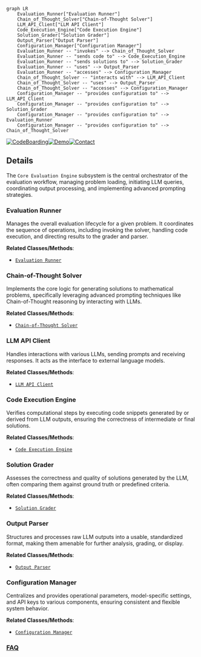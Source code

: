 ```mermaid
graph LR
    Evaluation_Runner["Evaluation Runner"]
    Chain_of_Thought_Solver["Chain-of-Thought Solver"]
    LLM_API_Client["LLM API Client"]
    Code_Execution_Engine["Code Execution Engine"]
    Solution_Grader["Solution Grader"]
    Output_Parser["Output Parser"]
    Configuration_Manager["Configuration Manager"]
    Evaluation_Runner -- "invokes" --> Chain_of_Thought_Solver
    Evaluation_Runner -- "sends code to" --> Code_Execution_Engine
    Evaluation_Runner -- "sends solutions to" --> Solution_Grader
    Evaluation_Runner -- "uses" --> Output_Parser
    Evaluation_Runner -- "accesses" --> Configuration_Manager
    Chain_of_Thought_Solver -- "interacts with" --> LLM_API_Client
    Chain_of_Thought_Solver -- "uses" --> Output_Parser
    Chain_of_Thought_Solver -- "accesses" --> Configuration_Manager
    Configuration_Manager -- "provides configuration to" --> LLM_API_Client
    Configuration_Manager -- "provides configuration to" --> Solution_Grader
    Configuration_Manager -- "provides configuration to" --> Evaluation_Runner
    Configuration_Manager -- "provides configuration to" --> Chain_of_Thought_Solver
```

[![CodeBoarding](https://img.shields.io/badge/Generated%20by-CodeBoarding-9cf?style=flat-square)](https://github.com/CodeBoarding/GeneratedOnBoardings)[![Demo](https://img.shields.io/badge/Try%20our-Demo-blue?style=flat-square)](https://www.codeboarding.org/demo)[![Contact](https://img.shields.io/badge/Contact%20us%20-%20contact@codeboarding.org-lightgrey?style=flat-square)](mailto:contact@codeboarding.org)

## Details

The `Core Evaluation Engine` subsystem is the central orchestrator of the evaluation workflow, managing problem loading, initiating LLM queries, coordinating output processing, and implementing advanced prompting strategies.

### Evaluation Runner
Manages the overall evaluation lifecycle for a given problem. It coordinates the sequence of operations, including invoking the solver, handling code execution, and directing results to the grader and parser.


**Related Classes/Methods**:

- <a href="https://github.com/eth-sri/matharena/blob/main/src/matharena/runner.py" target="_blank" rel="noopener noreferrer">`Evaluation Runner`</a>


### Chain-of-Thought Solver
Implements the core logic for generating solutions to mathematical problems, specifically leveraging advanced prompting techniques like Chain-of-Thought reasoning by interacting with LLMs.


**Related Classes/Methods**:

- <a href="https://github.com/eth-sri/matharena/blob/main/src/matharena/cot_solver.py" target="_blank" rel="noopener noreferrer">`Chain-of-Thought Solver`</a>


### LLM API Client
Handles interactions with various LLMs, sending prompts and receiving responses. It acts as the interface to external language models.


**Related Classes/Methods**:

- <a href="https://github.com/eth-sri/matharena/blob/main/src/matharena/api.py" target="_blank" rel="noopener noreferrer">`LLM API Client`</a>


### Code Execution Engine
Verifies computational steps by executing code snippets generated by or derived from LLM outputs, ensuring the correctness of intermediate or final solutions.


**Related Classes/Methods**:

- <a href="https://github.com/eth-sri/matharena/blob/main/src/matharena/code_execution.py" target="_blank" rel="noopener noreferrer">`Code Execution Engine`</a>


### Solution Grader
Assesses the correctness and quality of solutions generated by the LLM, often comparing them against ground truth or predefined criteria.


**Related Classes/Methods**:

- <a href="https://github.com/eth-sri/matharena/blob/main/src/matharena/grader.py" target="_blank" rel="noopener noreferrer">`Solution Grader`</a>


### Output Parser
Structures and processes raw LLM outputs into a usable, standardized format, making them amenable for further analysis, grading, or display.


**Related Classes/Methods**:

- <a href="https://github.com/eth-sri/matharena/blob/main/src/matharena/parser.py" target="_blank" rel="noopener noreferrer">`Output Parser`</a>


### Configuration Manager
Centralizes and provides operational parameters, model-specific settings, and API keys to various components, ensuring consistent and flexible system behavior.


**Related Classes/Methods**:

- <a href="https://github.com/eth-sri/matharena/blob/main/src/matharena/configs.py" target="_blank" rel="noopener noreferrer">`Configuration Manager`</a>




### [FAQ](https://github.com/CodeBoarding/GeneratedOnBoardings/tree/main?tab=readme-ov-file#faq)